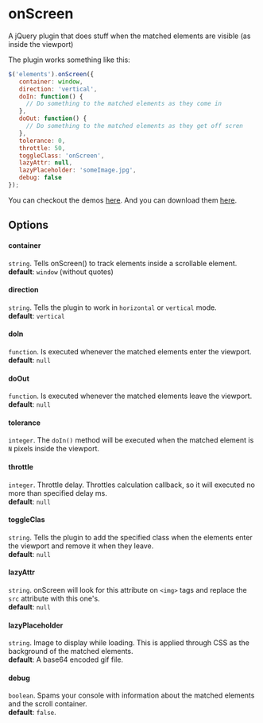 onScreen
========

A jQuery plugin that does stuff when the matched elements are visible (as inside the viewport)

The plugin works something like this:
```JavaScript
$('elements').onScreen({
   container: window,
   direction: 'vertical',
   doIn: function() {
     // Do something to the matched elements as they come in
   },
   doOut: function() {
     // Do something to the matched elements as they get off scren
   },
   tolerance: 0,
   throttle: 50,
   toggleClass: 'onScreen',
   lazyAttr: null,
   lazyPlaceholder: 'someImage.jpg',
   debug: false
});
```

You can checkout the demos [here](http://silvestreh.github.io/onScreen/). And you can download them [here](https://github.com/silvestreh/onScreen/archive/gh-pages.zip).

Options
-------

#### container
`string`. Tells onScreen() to track elements inside a scrollable element.<br>
__default__: `window` (without quotes)
#### direction
`string`. Tells the plugin to work in `horizontal` or `vertical` mode.<br>
__default__: `vertical`
#### doIn
`function`. Is executed whenever the matched elements enter the viewport.<br>
__default__: `null`
#### doOut
`function`. Is executed whenever the matched elements leave the viewport.<br>
__default__: `null`
#### tolerance
`integer`. The `doIn()` method will be executed when the matched element is `N` pixels inside the viewport.<br>
#### throttle
`integer`. Throttle delay. Throttles calculation callback, so it will executed no more than specified delay ms.<br>
__default__: `null`
#### toggleClas
`string`. Tells the plugin to add the specified class when the elements enter the viewport and remove it when they leave.<br>
__default__: `null`
#### lazyAttr
`string`. onScreen will look for this attribute on `<img>` tags and replace the `src` attribute with this one's.<br>
__default__: `null`
#### lazyPlaceholder
`string`. Image to display while loading. This is applied through CSS as the background of the matched elements.<br>
__default__: A base64 encoded gif file.
#### debug
`boolean`. Spams your console with information about the matched elements and the scroll container.<br>
__default__: `false`.


